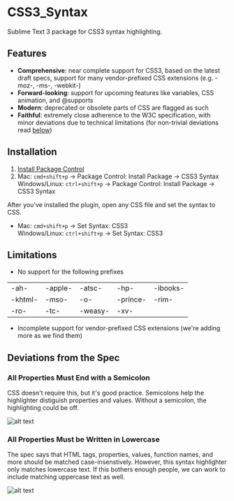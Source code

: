 CSS3_Syntax
===========

Sublime Text 3 package for CSS3 syntax highlighting.

## Features
* __Comprehensive__: near complete support for CSS3, based on the latest draft
  specs, support for many vendor-prefixed CSS extensions (e.g. -moz-, -ms-,
  -webkit-)
* __Forward-looking__: support for upcoming features like variables, CSS
  animation, and @supports
* __Modern__: deprecated or obsolete parts of CSS are flagged as such
* __Faithful__: extremely close adherence to the W3C specification, with minor deviations
  due to technical limitations (for non-trivial deviations read [below](#deviations-from-the-spec))

## Installation
1. [Install Package Control](https://sublime.wbond.net/installation)
2. Mac: `cmd+shift+p` → Package Control: Install Package → CSS3 Syntax<br>
   Windows/Linux: `ctrl+shift+p` → Package Control: Install Package → CSS3 Syntax

After you've installed the plugin, open any CSS file and set the syntax to CSS.
* Mac: `cmd+shift+p` → Set Syntax: CSS3<br>
  Windows/Linux: `ctrl+shift+p` → Set Syntax: CSS3

## Limitations
* No support for the following prefixes
<table>
    <tr>
        <td>-ah-</td>
        <td>-apple-</td>
        <td>-atsc-</td>
        <td>-hp-</td>
        <td>-ibooks-</td>
    </tr>
    <tr>
        <td>-khtml-</td>
        <td>-mso-</td>
        <td>-o-</td>
        <td>-prince-</td>
        <td>-rim-</td>
    </tr>
    <tr>
        <td>-ro-</td>
        <td>-tc-</td>
        <td>-weasy-</td>
        <td>-xv-</td>
        <td></td>
    </tr>
</table>

* Incomplete support for vendor-prefixed CSS extensions (we're adding
  more as we find them)

## Deviations from the Spec
### All Properties Must End with a Semicolon
CSS doesn't require this, but it's good practice. Semicolons help the
highlighter distiguish properties and values. Without a semicolon, the
highlighting could be off.

  ![alt text](https://github.com/y0ssar1an/CSS3-Syntax/raw/master/screenshots/semicolon.png "Comparison between using semicolons or not.")

### All Properties Must be Written in Lowercase
The spec says that HTML tags, properties, values, function names, and more
should be matched case-insenstively. However, this syntax highlighter only
matches lowercase text. If this bothers enough people, we can work to include
matching uppercase text as well.

  ![alt text](https://github.com/y0ssar1an/CSS3-Syntax/raw/master/screenshots/case.png "Comparison between uppercase and lowercase css.")
